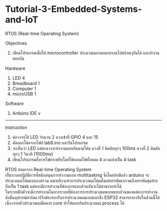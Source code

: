 # Tutorial-3-Embedded-Systems-and-IoT
RTOS (Real-time Operating System)


Objectives
1.  เขียนโปรแกรมเพื่อให้ microcontroller ประมวลผลงานหลายงานไปพร้อมๆกันได้ และทำงานแยกกัน

Hardware	        
1.	LED		              4
2.	Breadboard          1
3.	Computer	          1
4.	microUSB	          1 

Software
1. Arduino IDE v
--------------------
Instruction

1. ต่อวงจรใช้ LED จำนวน 2 ดวงเข้าที่ GPIO 4 และ 15
2. คัดลอกโค้ดจากไฟล์ lab8.ino และรันโปรแกรม
3. จะเห็นว่า LED แต่ละดวงจะทำงานแยกกันตามโค้ด ดวงที่ 1 ติดดับทุกๆ 100ms ดวงที่ 2 ติดดับทุกๆ 1 วินาที (1000ms)
4. เขียนโปรแกรมสั่งการไฟกระพริบโดยใช้หลอดไฟทั้งหมด 4 ดวงแบ่งเป็น 4 task


RTOS ย่อมาจาก Real-time Operating System <br>
เป็นระบบปฏิบัติการที่สนับสนุนการทำงานแบบ multitasking ซึ่งโดยปกติแล้ว arduino จะประมวลผลโค้ดแบบองค์รวม หมายถึงจะทำการประมวลผลโค้ดตั้งแต่บรรทัดแรกจนถึงบรรทัดสุดท้าย ถือเป็น 1 task แต่หากมีการทำงานที่ต้องการแยกส่วนกันจะไม่สามารถทำได้ <br>
ในระบบฝังตัวจะมีการทำงานในบางระบบที่ต้องการการประมวลผลแบบแยกส่วนของแต่ละการทำงาน ดังนั้นอุปกรณ์ฮาร์ดแวร์จึงต้องรองรับการประมวลผลแบบแยกซึ่ง ESP32 สามารถรองรับในส่วนนี้ได้เนื่องจากตัวประมวลผลมีหลาย core ทำให้แยกกันประมวลผล process ได้

